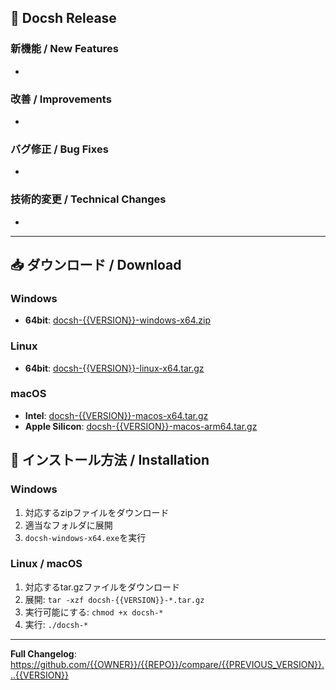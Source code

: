 ## 🎉 Docsh Release

### 新機能 / New Features
- 

### 改善 / Improvements
- 

### バグ修正 / Bug Fixes
- 

### 技術的変更 / Technical Changes
- 

---

## 📥 ダウンロード / Download

### Windows
- **64bit**: [docsh-{{VERSION}}-windows-x64.zip](https://github.com/{{OWNER}}/{{REPO}}/releases/download/{{VERSION}}/docsh-{{VERSION}}-windows-x64.zip)

### Linux
- **64bit**: [docsh-{{VERSION}}-linux-x64.tar.gz](https://github.com/{{OWNER}}/{{REPO}}/releases/download/{{VERSION}}/docsh-{{VERSION}}-linux-x64.tar.gz)

### macOS
- **Intel**: [docsh-{{VERSION}}-macos-x64.tar.gz](https://github.com/{{OWNER}}/{{REPO}}/releases/download/{{VERSION}}/docsh-{{VERSION}}-macos-x64.tar.gz)
- **Apple Silicon**: [docsh-{{VERSION}}-macos-arm64.tar.gz](https://github.com/{{OWNER}}/{{REPO}}/releases/download/{{VERSION}}/docsh-{{VERSION}}-macos-arm64.tar.gz)

## 🚀 インストール方法 / Installation

### Windows
1. 対応するzipファイルをダウンロード
2. 適当なフォルダに展開
3. `docsh-windows-x64.exe`を実行

### Linux / macOS
1. 対応するtar.gzファイルをダウンロード
2. 展開: `tar -xzf docsh-{{VERSION}}-*.tar.gz`
3. 実行可能にする: `chmod +x docsh-*`
4. 実行: `./docsh-*`

---

**Full Changelog**: https://github.com/{{OWNER}}/{{REPO}}/compare/{{PREVIOUS_VERSION}}...{{VERSION}} 